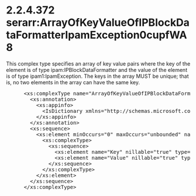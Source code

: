 <html dir="LTR" xmlns:mshelp="http://msdn.microsoft.com/mshelp" xmlns:ddue="http://ddue.schemas.microsoft.com/authoring/2003/5" xmlns:xlink="http://www.w3.org/1999/xlink" xmlns:tool="http://www.microsoft.com/tooltip">
 <body>
 <div id="header">
 <h1 class="heading">2.2.4.372 serarr:ArrayOfKeyValueOfIPBlockDataFormatterIpamException0cupfWA8</h1>
 </div>
 <div id="mainSection">
 <div id="mainBody">
 <div id="allHistory" class="saveHistory"></div>
 <div id="sectionSection0" class="section" name="collapseableSection">
 

<p>This complex type specifies an array of key value pairs
where the key of the element is of type ipam:IPBlockDataFormatter and the value
of the element is of type ipam1:IpamException. The keys in the array MUST be
unique; that is, no two elements in the array can have the same key.</p>

<dl>
<dd>
<div><pre> &lt;xs:complexType name=&quot;ArrayOfKeyValueOfIPBlockDataFormatterIpamException0cupfWA8&quot;&gt;
   &lt;xs:annotation&gt;
     &lt;xs:appinfo&gt;
       &lt;IsDictionary xmlns=&quot;http://schemas.microsoft.com/2003/10/Serialization/&quot;&gt;true&lt;/IsDictionary&gt;
     &lt;/xs:appinfo&gt;
   &lt;/xs:annotation&gt;
   &lt;xs:sequence&gt;
     &lt;xs:element minOccurs=&quot;0&quot; maxOccurs=&quot;unbounded&quot; name=&quot;KeyValueOfIPBlockDataFormatterIpamException0cupfWA8&quot;&gt;
       &lt;xs:complexType&gt;
         &lt;xs:sequence&gt;
           &lt;xs:element name=&quot;Key&quot; nillable=&quot;true&quot; type=&quot;ipam:IPBlockDataFormatter&quot; /&gt;
           &lt;xs:element name=&quot;Value&quot; nillable=&quot;true&quot; type=&quot;ipam1:IpamException&quot; /&gt;
         &lt;/xs:sequence&gt;
       &lt;/xs:complexType&gt;
     &lt;/xs:element&gt;
   &lt;/xs:sequence&gt;
 &lt;/xs:complexType&gt; 
</pre></div>
</dd></dl>


 </div>
 </div>
 </div>
 </body>
</html>